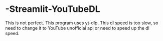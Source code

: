 # -Streamlit-YouTubeDL

This is not perfect. This program uses yt-dlp. This dl speed is too slow, so need to change it to YouTube unofficial api or need to speed up the dl speed.